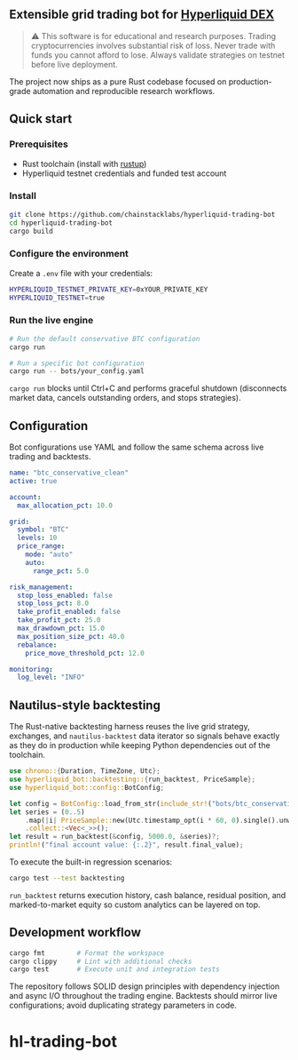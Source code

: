 ## Extensible grid trading bot for [Hyperliquid DEX](https://hyperliquid.xyz)

> ⚠️ This software is for educational and research purposes. Trading cryptocurrencies involves substantial risk of loss. Never trade with funds you cannot afford to lose. Always validate strategies on testnet before live deployment.

The project now ships as a pure Rust codebase focused on production-grade automation and reproducible research workflows.

## Quick start

### Prerequisites
- Rust toolchain (install with [rustup](https://rustup.rs/))
- Hyperliquid testnet credentials and funded test account

### Install

```bash
git clone https://github.com/chainstacklabs/hyperliquid-trading-bot
cd hyperliquid-trading-bot
cargo build
```

### Configure the environment
Create a `.env` file with your credentials:

```bash
HYPERLIQUID_TESTNET_PRIVATE_KEY=0xYOUR_PRIVATE_KEY
HYPERLIQUID_TESTNET=true
```

### Run the live engine

```bash
# Run the default conservative BTC configuration
cargo run

# Run a specific bot configuration
cargo run -- bots/your_config.yaml
```

`cargo run` blocks until Ctrl+C and performs graceful shutdown (disconnects market data, cancels outstanding orders, and stops strategies).

## Configuration

Bot configurations use YAML and follow the same schema across live trading and backtests.

```yaml
name: "btc_conservative_clean"
active: true

account:
  max_allocation_pct: 10.0

grid:
  symbol: "BTC"
  levels: 10
  price_range:
    mode: "auto"
    auto:
      range_pct: 5.0

risk_management:
  stop_loss_enabled: false
  stop_loss_pct: 8.0
  take_profit_enabled: false
  take_profit_pct: 25.0
  max_drawdown_pct: 15.0
  max_position_size_pct: 40.0
  rebalance:
    price_move_threshold_pct: 12.0

monitoring:
  log_level: "INFO"
```

## Nautilus-style backtesting

The Rust-native backtesting harness reuses the live grid strategy, exchanges, and `nautilus-backtest` data iterator so signals behave exactly as they do in production while keeping Python dependencies out of the toolchain.

```rust
use chrono::{Duration, TimeZone, Utc};
use hyperliquid_bot::backtesting::{run_backtest, PriceSample};
use hyperliquid_bot::config::BotConfig;

let config = BotConfig::load_from_str(include_str!("bots/btc_conservative.yaml"))?;
let series = (0..5)
    .map(|i| PriceSample::new(Utc.timestamp_opt(i * 60, 0).single().unwrap(), 100.0 + i as f64))
    .collect::<Vec<_>>();
let result = run_backtest(&config, 5000.0, &series)?;
println!("final account value: {:.2}", result.final_value);
```

To execute the built-in regression scenarios:

```bash
cargo test --test backtesting
```

`run_backtest` returns execution history, cash balance, residual position, and marked-to-market equity so custom analytics can be layered on top.

## Development workflow

```bash
cargo fmt        # Format the workspace
cargo clippy     # Lint with additional checks
cargo test       # Execute unit and integration tests
```

The repository follows SOLID design principles with dependency injection and async I/O throughout the trading engine. Backtests should mirror live configurations; avoid duplicating strategy parameters in code.
# hl-trading-bot
